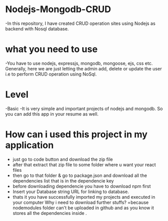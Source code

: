 # Nodejs-Mongodb-CRUD

-In this repository, I have created CRUD operation sites using Nodejs as backend with Nosql database.

# what you need to use

-You have to use nodejs, expressjs, mongodb, mongoose, ejs, css etc.
Generally, here we are just letting the admin add, delete or update the user i.e to perform CRUD operation using NoSql.

# Level

-Basic
-It is very simple and important projects of nodejs and mongodb.
So you can add this app in your resume as well.

# How can i used this project in my application

- just go to code button and download the zip file
- after that extract that zip file to some folder where u want your react files
- then go to that folder & go to package.json and download all the dependencies list that is in the dependencie key
- before downloading dependencie you have to download npm first
- Insert your Database string URL for linking to database.
- thats it you have successfully imported my projects and executed in your computer
  Why i need to download further stuffs?
  =because nodemodules folder can't be uploaded in github and as you know it stores all the dependencies inside .
